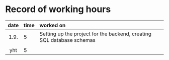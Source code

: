 # Record of working hours

| date | time | worked on  |
| :----:|:-----| :-----|
| 1.9. | 5    | Setting up the project for the backend, creating SQL database schemas |
|  |     |  |
| yht   | 5   | | 